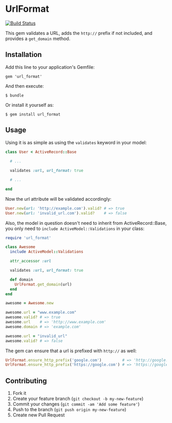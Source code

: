 # UrlFormat

[![Build Status](https://travis-ci.org/johnotander/url_format.svg?branch=master)](https://travis-ci.org/johnotander/url_format)

This gem validates a URL, adds the `http://` prefix if not included, and provides a `get_domain` method.

## Installation

Add this line to your application's Gemfile:

    gem 'url_format'

And then execute:

    $ bundle

Or install it yourself as:

    $ gem install url_format

## Usage

Using it is as simple as using the `validates` keyword in your model:

```ruby
class User < ActiveRecord::Base
  
  # ...

  validates :url, url_format: true

  # ...

end
```

Now the url attribute will be validated accordingly:

```ruby
User.new(url: 'http://example.com').valid? # => true
User.new(url: 'invalid_url.com').valid?    # => false
```

Also, the model in question doesn't need to inherit from ActiveRecord::Base, you only need to `include ActiveModel::Validations` in your class:

```ruby
require 'url_format'

class Awesome
  include ActiveModel::Validations

  attr_accessor :url

  validates :url, url_format: true

  def domain
    UrlFormat.get_domain(url)
  end
end

awesome = Awesome.new

awesome.url = "www.example.com"
awesome.valid? # => true
awesome.url    # => 'http://www.example.com'
awesome.domain # => 'example.com'

awesome.url = "invalid_url"
awesome.valid? # => false
```

The gem can ensure that a url is prefixed with `http://` as well:

```ruby
UrlFormat.ensure_http_prefix('google.com')         # => 'http://google.com'
UrlFormat.ensure_http_prefix('https://google.com') # => 'https://google.com'
```

## Contributing

1. Fork it
2. Create your feature branch (`git checkout -b my-new-feature`)
3. Commit your changes (`git commit -am 'Add some feature'`)
4. Push to the branch (`git push origin my-new-feature`)
5. Create new Pull Request

